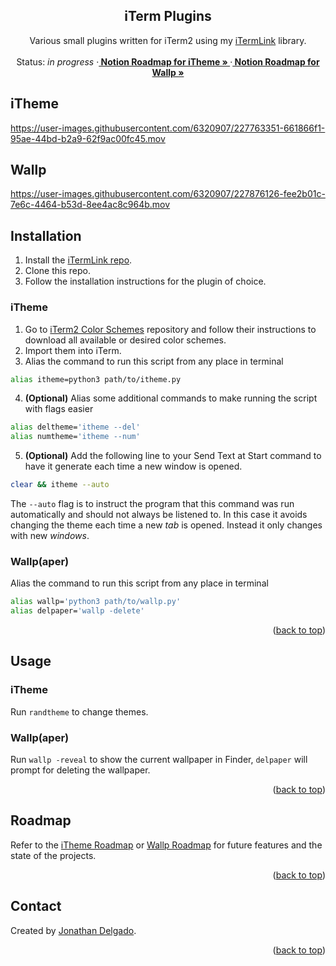 <!-- Filename:      README.md -->
<!-- Author:        Jonathan Delgado -->
<!-- Description:   GitHub README -->

<!-- Header -->
<h2 align="center">iTerm Plugins</h2>
  <p align="center">
    Various small plugins written for iTerm2 using my <a href="https://github.com/otanan/iTermLink">iTermLink</a> library.
    <br />
    <br />
    Status: <em>in progress</em>
    <!-- Documentation link -->
    <!-- ·<a href="https://stochastic-thermodynamics-in-python.readthedocs.io/en/latest/"><strong>
        Documentation
    </strong></a> -->
    <!-- Notion Roadmap link -->
    ·<a href="https://otanan.notion.site/iTheme-f8b8eff9c31449c9a56d6a6c17ddf63e"><strong>
        Notion Roadmap for iTheme »
    </strong></a>
    ·<a href="https://otanan.notion.site/Wallpaper-manager-692394015bfc4226af561abef4321b23"><strong>
        Notion Roadmap for Wallp »
    </strong></a>
  </p>
</div>


<!-- Project Demo -->
<!-- https://user-images.githubusercontent.com/6320907/189829171-1e91c3e2-0feb-4e7a-aa12-0a4d899f059b.mp4 -->


<!-- ## Table of contents
* [Contact](#contact)
* [Acknowledgments](#acknowledgments) -->


## iTheme

https://user-images.githubusercontent.com/6320907/227763351-661866f1-95ae-44bd-b2a9-62f9ac00fc45.mov

<!-- ## iTerm Build -->

## Wallp

https://user-images.githubusercontent.com/6320907/227876126-fee2b01c-7e6c-4464-b53d-8ee4ac8c964b.mov

## Installation

1. Install the [iTermLink repo][iTermLink].
2. Clone this repo.
3. Follow the installation instructions for the plugin of choice.

### iTheme
1. Go to [iTerm2 Color Schemes](https://github.com/mbadolato/iTerm2-Color-Schemes) repository and follow their instructions to download all available or desired color schemes.
2. Import them into iTerm.
3. Alias the command to run this script from any place in terminal
```bash
alias itheme=python3 path/to/itheme.py
```
4. **(Optional)** Alias some additional commands to make running the script with flags easier
```bash
alias deltheme='itheme --del'
alias numtheme='itheme --num'
```
5. **(Optional)** Add the following line to your Send Text at Start command to have it generate each time a new window is opened.
```bash
clear && itheme --auto
```
The ```--auto``` flag is to instruct the program that this command was run automatically and should not always be listened to. In this case it avoids changing the theme each time a new _tab_ is opened. Instead it only changes with new _windows_.


<!-- ### iTerm Build -->


### Wallp(aper)
Alias the command to run this script from any place in terminal
```bash
alias wallp='python3 path/to/wallp.py'
alias delpaper='wallp -delete'
```

<p align="right">(<a href="#readme-top">back to top</a>)</p>

## Usage

### iTheme
Run ```randtheme``` to change themes.

<!-- ### iTerm Build -->

### Wallp(aper)
Run ```wallp -reveal``` to show the current wallpaper in Finder, ```delpaper``` will prompt for deleting the wallpaper.


<p align="right">(<a href="#readme-top">back to top</a>)</p>

## Roadmap

Refer to the [iTheme Roadmap] or [Wallp Roadmap] for future features and the state of the projects.


<p align="right">(<a href="#readme-top">back to top</a>)</p>

## Contact
Created by [Jonathan Delgado](https://jdelgado.net/).


<p align="right">(<a href="#readme-top">back to top</a>)</p>

[iTermLink]: https://github.com/otanan/iTermLink
[iTheme Roadmap]: https://otanan.notion.site/iTheme-f8b8eff9c31449c9a56d6a6c17ddf63e
[Wallp Roadmap]: https://otanan.notion.site/Wallpaper-manager-692394015bfc4226af561abef4321b23